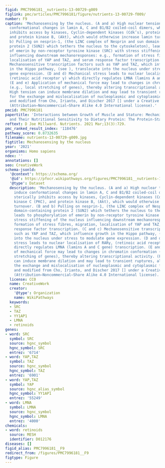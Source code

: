 ```yaml
---
figid: PMC7996181__nutrients-13-00729-g009
figlink: pmc/articles/PMC7996181/figure/nutrients-13-00729-f009/
number: F9
caption: 'Mechanosensing by the nucleus. (A and a) High nuclear tension can induce
  conformational changes in lamin A, C and B1/B2 coiled-coil dimers, which sterically
  inhibits access by kinases, Cyclin-dependent kinases (Cdk’s), protein kinase C (PKC),
  and protein kinase B, (Akt), which would otherwise increase lamin turnover. (B and
  b) Pulling on nesprin-1, (the LINC complex of Nesprin and sun domain-containing
  protein 2 (SUN2) which tethers the nucleus to the cytoskeleton), leads to phosphorylation
  of emerin by non-receptor tyrosine kinase (SRC) with stress stiffening of the nucleus
  influencing downstream mechanoresponses: e.g., formation of stress fibres, migration,
  localisation of YAP and TAZ, and serum response factor transcription. (C and c)
  Mechanosensitive transcription factors such as YAP and TAZ, which influence growth
  in the Hippo pathway, (see ), translocate into the nucleus under stress to modulate
  gene expression. (D and d) Mechanical stress leads to nuclear localisation of RARγ,
  (retinoic acid receptor γ) which directly regulates LMNA (lamins A and C gene) transcription.
  (E and e) Application of mechanical force may lead to changes in chromatin conformation
  (e.g., local stretching of genes), thereby altering transcriptional activity. (F)
  High tension can induce membrane dilation and may lead to transient ruptures, allowing
  for the exchange and mislocalisation of nucleoplasmic and cytoplasmic factors. Copied
  and modified from Cho, Irianto, and Discher 2017 [] under a Creative Commons License
  (Attribution–Noncommercial–Share Alike 4.0 International license).'
pmcid: PMC7996181
papertitle: 'Interactions between Growth of Muscle and Stature: Mechanisms Involved
  and Their Nutritional Sensitivity to Dietary Protein: The Protein-Stat Revisited.'
reftext: D Joe Millward. Nutrients. 2021 Mar;13(3):729.
pmc_ranked_result_index: '118476'
pathway_score: 0.8732635
filename: nutrients-13-00729-g009.jpg
figtitle: Mechanosensing by the nucleus
year: '2021'
organisms: Homo sapiens
ndex: ''
annotations: []
seo: CreativeWork
schema-jsonld:
  '@context': https://schema.org/
  '@id': https://pfocr.wikipathways.org/figures/PMC7996181__nutrients-13-00729-g009.html
  '@type': Dataset
  description: 'Mechanosensing by the nucleus. (A and a) High nuclear tension can
    induce conformational changes in lamin A, C and B1/B2 coiled-coil dimers, which
    sterically inhibits access by kinases, Cyclin-dependent kinases (Cdk’s), protein
    kinase C (PKC), and protein kinase B, (Akt), which would otherwise increase lamin
    turnover. (B and b) Pulling on nesprin-1, (the LINC complex of Nesprin and sun
    domain-containing protein 2 (SUN2) which tethers the nucleus to the cytoskeleton),
    leads to phosphorylation of emerin by non-receptor tyrosine kinase (SRC) with
    stress stiffening of the nucleus influencing downstream mechanoresponses: e.g.,
    formation of stress fibres, migration, localisation of YAP and TAZ, and serum
    response factor transcription. (C and c) Mechanosensitive transcription factors
    such as YAP and TAZ, which influence growth in the Hippo pathway, (see ), translocate
    into the nucleus under stress to modulate gene expression. (D and d) Mechanical
    stress leads to nuclear localisation of RARγ, (retinoic acid receptor γ) which
    directly regulates LMNA (lamins A and C gene) transcription. (E and e) Application
    of mechanical force may lead to changes in chromatin conformation (e.g., local
    stretching of genes), thereby altering transcriptional activity. (F) High tension
    can induce membrane dilation and may lead to transient ruptures, allowing for
    the exchange and mislocalisation of nucleoplasmic and cytoplasmic factors. Copied
    and modified from Cho, Irianto, and Discher 2017 [] under a Creative Commons License
    (Attribution–Noncommercial–Share Alike 4.0 International license).'
  license: CC0
  name: CreativeWork
  creator:
    '@type': Organization
    name: WikiPathways
  keywords:
  - SRC
  - TAZ
  - YY1AP1
  - LMNA
  - retinoids
genes:
- word: SRC
  symbol: SRC
  source: hgnc_symbol
  hgnc_symbol: SRC
  entrez: '6714'
- word: YAP,TAZ
  symbol: TAZ
  source: hgnc_symbol
  hgnc_symbol: TAZ
  entrez: '6901'
- word: YAP,TAZ
  symbol: YAP
  source: hgnc_alias_symbol
  hgnc_symbol: YY1AP1
  entrez: '55249'
- word: LMNA
  symbol: LMNA
  source: hgnc_symbol
  hgnc_symbol: LMNA
  entrez: '4000'
chemicals:
- word: retinoids
  source: MESH
  identifier: D012176
diseases: []
figid_alias: PMC7996181__F9
redirect_from: /figures/PMC7996181__F9
figtype: Figure
---
```

